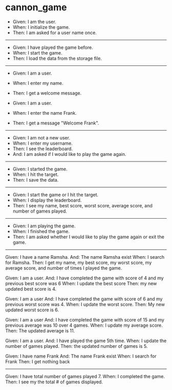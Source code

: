 # cannon_game

- Given: I am the user.
- When: I initialize the game.
- Then: I am asked for a user name once.
----

- Given: I have played the game before.
- When: I start the game.
- Then: I load the data from the storage file.

----

- Given: I am a user.
- When: I enter my name.
- Then: I get a welcome message.

- Given: I am a user.
- When: I enter the name Frank.
- Then: I get a message "Welcome Frank".


----
- Given: I am not a new user.
- When: I enter my username.
- Then: I see the leaderboard. 
- And:  I am asked if I would like to play the game again.

----

- Given: I started the game.
- When: I hit the target.
- Then: I save the data.

----

- Given: I start the game or I hit the target.
- When: I display the leaderboard. 
- Then: I see my name, best score, worst score, average score, and number of games played. 

----

- Given: I am playing the game.
- When: I finished the game.
- Then: I am asked whether I would like to play the game again or exit the game.

----

Given: I have a name Ramsha. 
And: The name Ramsha exist
When: I search for Ramsha.
Then: I get my name, my best score, my worst score, my average score, and number of times I played the game. 


Given: I am a user. 
And: I have completed the game with score of 4 and my previous best score was 6
When: I update the best score
Then: my new updated best score is 4. 


Given: I am a user
And: I have completed the game with score of 6 and my previous worst score was 4. 
When: I update the worst score.
Then: My new updated worst score is 6.


Given: I am a user
And: I have completed the game with score of 15 and my previous average was 10 over 4 games.
When: I update my average score. 
Then: The updated average is 11.


Given: I am a user.
And: I have played the game 5th time.
When: I update the number of games played.
Then: the updated number of games is 5. 


Given: I have name Frank 
And: The name Frank exist
When: I search for Frank 
Then: I get nothing back


----

Given: I have total number of games played 7.
When: I completed the game.
Then: I see my the total # of games displayed.





